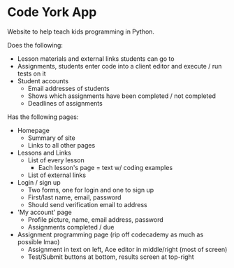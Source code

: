 # Code York App

Website to help teach kids programming in Python.

Does the following:

* Lesson materials and external links students can go to
* Assignments, students enter code into a client editor and execute / run tests on it
* Student accounts
    * Email addresses of students
    * Shows which assignments have been completed / not completed
    * Deadlines of assignments

Has the following pages:

* Homepage
    * Summary of site
    * Links to all other pages
* Lessons and Links
    * List of every lesson
        * Each lesson's page = text w/ coding examples
    * List of external links
* Login / sign up
    * Two forms, one for login and one to sign up
    * First/last name, email, password
    * Should send verification email to address
* 'My account' page
    * Profile picture, name, email address, password
    * Assignments completed / due
* Assignment programming page (rip off codecademy as much as possible lmao)
    * Assignment in text on left, Ace editor in middle/right (most of screen)
    * Test/Submit buttons at bottom, results screen at top-right